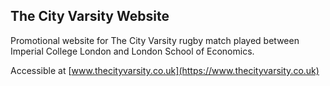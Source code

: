 ## The City Varsity Website

Promotional website for The City Varsity rugby match played between Imperial College London and London School of Economics.

Accessible at [www.thecityvarsity.co.uk](https://www.thecityvarsity.co.uk)
